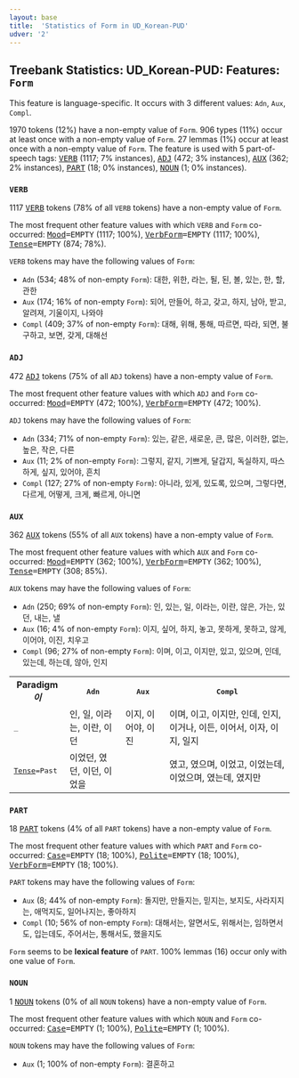 ```yaml
---
layout: base
title:  'Statistics of Form in UD_Korean-PUD'
udver: '2'
---
```


## Treebank Statistics: UD_Korean-PUD: Features: `Form`

This feature is language-specific.
It occurs with 3 different values: `Adn`, `Aux`, `Compl`.

1970 tokens (12%) have a non-empty value of `Form`.
906 types (11%) occur at least once with a non-empty value of `Form`.
27 lemmas (1%) occur at least once with a non-empty value of `Form`.
The feature is used with 5 part-of-speech tags: <tt><a href="ko_pud-pos-VERB.html">VERB</a></tt> (1117; 7% instances), <tt><a href="ko_pud-pos-ADJ.html">ADJ</a></tt> (472; 3% instances), <tt><a href="ko_pud-pos-AUX.html">AUX</a></tt> (362; 2% instances), <tt><a href="ko_pud-pos-PART.html">PART</a></tt> (18; 0% instances), <tt><a href="ko_pud-pos-NOUN.html">NOUN</a></tt> (1; 0% instances).

### `VERB`

1117 <tt><a href="ko_pud-pos-VERB.html">VERB</a></tt> tokens (78% of all `VERB` tokens) have a non-empty value of `Form`.

The most frequent other feature values with which `VERB` and `Form` co-occurred: <tt><a href="ko_pud-feat-Mood.html">Mood</a></tt><tt>=EMPTY</tt> (1117; 100%), <tt><a href="ko_pud-feat-VerbForm.html">VerbForm</a></tt><tt>=EMPTY</tt> (1117; 100%), <tt><a href="ko_pud-feat-Tense.html">Tense</a></tt><tt>=EMPTY</tt> (874; 78%).

`VERB` tokens may have the following values of `Form`:

* `Adn` (534; 48% of non-empty `Form`): 대한, 위한, 라는, 될, 된, 볼, 있는, 한, 할, 관한
* `Aux` (174; 16% of non-empty `Form`): 되어, 만들어, 하고, 갖고, 하지, 남아, 받고, 알려져, 기울이지, 나와야
* `Compl` (409; 37% of non-empty `Form`): 대해, 위해, 통해, 따르면, 따라, 되면, 불구하고, 보면, 갖게, 대해선

### `ADJ`

472 <tt><a href="ko_pud-pos-ADJ.html">ADJ</a></tt> tokens (75% of all `ADJ` tokens) have a non-empty value of `Form`.

The most frequent other feature values with which `ADJ` and `Form` co-occurred: <tt><a href="ko_pud-feat-Mood.html">Mood</a></tt><tt>=EMPTY</tt> (472; 100%), <tt><a href="ko_pud-feat-VerbForm.html">VerbForm</a></tt><tt>=EMPTY</tt> (472; 100%).

`ADJ` tokens may have the following values of `Form`:

* `Adn` (334; 71% of non-empty `Form`): 있는, 같은, 새로운, 큰, 많은, 이러한, 없는, 높은, 작은, 다른
* `Aux` (11; 2% of non-empty `Form`): 그렇지, 같지, 기쁘게, 달갑지, 독실하지, 따스하게, 싶지, 있어야, 흔치
* `Compl` (127; 27% of non-empty `Form`): 아니라, 있게, 있도록, 있으며, 그렇다면, 다르게, 어떻게, 크게, 빠르게, 아니면

### `AUX`

362 <tt><a href="ko_pud-pos-AUX.html">AUX</a></tt> tokens (55% of all `AUX` tokens) have a non-empty value of `Form`.

The most frequent other feature values with which `AUX` and `Form` co-occurred: <tt><a href="ko_pud-feat-Mood.html">Mood</a></tt><tt>=EMPTY</tt> (362; 100%), <tt><a href="ko_pud-feat-VerbForm.html">VerbForm</a></tt><tt>=EMPTY</tt> (362; 100%), <tt><a href="ko_pud-feat-Tense.html">Tense</a></tt><tt>=EMPTY</tt> (308; 85%).

`AUX` tokens may have the following values of `Form`:

* `Adn` (250; 69% of non-empty `Form`): 인, 있는, 일, 이라는, 이란, 않은, 가는, 있던, 내는, 낼
* `Aux` (16; 4% of non-empty `Form`): 이지, 싶어, 하지, 놓고, 못하게, 못하고, 않게, 이어야, 이진, 치우고
* `Compl` (96; 27% of non-empty `Form`): 이며, 이고, 이지만, 있고, 있으며, 인데, 있는데, 하는데, 않아, 인지

<table>
  <tr><th>Paradigm <i>이</i></th><th><tt>Adn</tt></th><th><tt>Aux</tt></th><th><tt>Compl</tt></th></tr>
  <tr><td><tt>_</tt></td><td>인, 일, 이라는, 이란, 이던</td><td>이지, 이어야, 이진</td><td>이며, 이고, 이지만, 인데, 인지, 이거나, 이든, 이어서, 이자, 이지, 일지</td></tr>
  <tr><td><tt><tt><a href="ko_pud-feat-Tense.html">Tense</a></tt><tt>=Past</tt></tt></td><td>이었던, 였던, 이던, 이었을</td><td></td><td>였고, 였으며, 이었고, 이었는데, 이었으며, 였는데, 였지만</td></tr>
</table>

### `PART`

18 <tt><a href="ko_pud-pos-PART.html">PART</a></tt> tokens (4% of all `PART` tokens) have a non-empty value of `Form`.

The most frequent other feature values with which `PART` and `Form` co-occurred: <tt><a href="ko_pud-feat-Case.html">Case</a></tt><tt>=EMPTY</tt> (18; 100%), <tt><a href="ko_pud-feat-Polite.html">Polite</a></tt><tt>=EMPTY</tt> (18; 100%), <tt><a href="ko_pud-feat-VerbForm.html">VerbForm</a></tt><tt>=EMPTY</tt> (18; 100%).

`PART` tokens may have the following values of `Form`:

* `Aux` (8; 44% of non-empty `Form`): 돌지만, 만들지는, 믿지는, 보지도, 사라지지는, 애먹지도, 일어나지는, 좋아하지
* `Compl` (10; 56% of non-empty `Form`): 대해서는, 알면서도, 위해서는, 임하면서도, 입는데도, 주어서는, 통해서도, 했을지도

`Form` seems to be **lexical feature** of `PART`. 100% lemmas (16) occur only with one value of `Form`.

### `NOUN`

1 <tt><a href="ko_pud-pos-NOUN.html">NOUN</a></tt> tokens (0% of all `NOUN` tokens) have a non-empty value of `Form`.

The most frequent other feature values with which `NOUN` and `Form` co-occurred: <tt><a href="ko_pud-feat-Case.html">Case</a></tt><tt>=EMPTY</tt> (1; 100%), <tt><a href="ko_pud-feat-Polite.html">Polite</a></tt><tt>=EMPTY</tt> (1; 100%).

`NOUN` tokens may have the following values of `Form`:

* `Aux` (1; 100% of non-empty `Form`): 결혼하고

